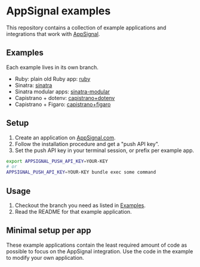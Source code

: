 # AppSignal examples

This repository contains a collection of example applications and integrations
that work with [AppSignal][appsignal-website].

## Examples

Each example lives in its own branch.

- Ruby: plain old Ruby app: [ruby](../../tree/ruby)
- Sinatra: [sinatra](../../tree/sinatra)
- Sinatra modular apps: [sinatra-modular](../../tree/sinatra-modular)
- Capistrano + dotenv: [capistrano+dotenv](../../tree/capistrano+dotenv)
- Capistrano + Figaro: [capistrano+figaro](../../tree/capistrano+figaro)

## Setup

1. Create an application on [AppSignal.com][appsignal-website].
2. Follow the installation procedure and get a "push API key".
3. Set the push API key in your terminal session, or prefix per example app.

```bash
export APPSIGNAL_PUSH_API_KEY=YOUR-KEY
# or
APPSIGNAL_PUSH_API_KEY=YOUR-KEY bundle exec some command
```

## Usage

1. Checkout the branch you need as listed in [Examples](#examples).
2. Read the README for that example application.

## Minimal setup per app

These example applications contain the least required amount of code as
possible to focus on the AppSignal integration. Use the code in the example to
modify your own application.

[appsignal-website]: https://appsignal.com/
